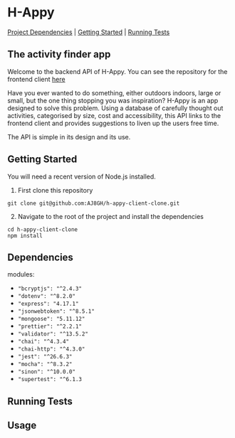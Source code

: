 # H-Appy

[Project Dependencies](dependencies) | [Getting Started](#getting-started) | [Running Tests](#running-tests)

## The activity finder app

Welcome to the backend API of H-Appy. You can see the repository for the frontend client [here](https://github.com/AJ8GH/h-appy-client-clone)

Have you ever wanted to do something, either outdoors indoors, large or small, but the one thing stopping you was inspiration? H-Appy is an app designed to solve this problem. Using a database of carefully thought out activities, categorised by size, cost and accessibility, this API links to the frontend client and provides suggestions to liven up the users free time.

The API is simple in its design and its use.

## Getting Started

You will need a recent version of Node.js installed.

1. First clone this repository

```shell
git clone git@github.com:AJ8GH/h-appy-client-clone.git
```

2. Navigate to the root of the project and install the dependencies
```shell
cd h-appy-client-clone
npm install
```



## Dependencies

modules:
- `"bcryptjs": "^2.4.3"`
- `"dotenv": "^8.2.0"`
- `"express": "4.17.1"`
- `"jsonwebtoken": "^8.5.1"`
- `"mongoose": "5.11.12"`
- `"prettier": "^2.2.1"`
- `"validator": "^13.5.2"`
- `"chai": "^4.3.4"`
- `"chai-http": "^4.3.0"`
- `"jest": "^26.6.3"`
- `"mocha": "^8.3.2"`
- `"sinon": "^10.0.0"`
- `"supertest": "^6.1.3`


## Running Tests

## Usage
